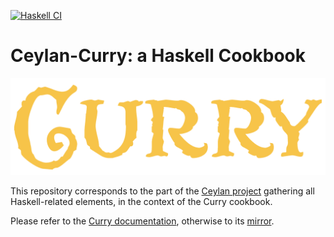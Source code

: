 [![Haskell CI](https://github.com/Olivier-Boudeville/Ceylan-Curry/actions/workflows/curry-ci.yml/badge.svg)](https://github.com/Olivier-Boudeville/Ceylan-Curry/actions/workflows/curry-ci.yml)

# Ceylan-Curry: a Haskell Cookbook

![](/doc/curry-title.png)

This repository corresponds to the part of the [Ceylan project](https://github.com/Olivier-Boudeville/Ceylan) gathering all Haskell-related elements, in the context of the Curry cookbook.

Please refer to the [Curry documentation](http://curry.esperide.org), otherwise to its [mirror](http://olivier-boudeville.github.io/Ceylan-Curry/).

